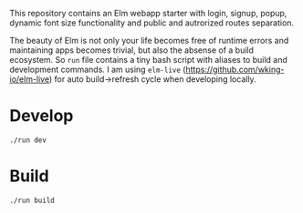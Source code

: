 This repository contains an Elm webapp starter with login, signup, popup, dynamic font size functionality and public and autrorized routes separation.

The beauty of Elm is not only your life becomes free of runtime errors and maintaining apps becomes trivial, but also the absense of a build ecosystem. So `run` file contains a tiny bash script with aliases to build and development commands. I am using `elm-live` (https://github.com/wking-io/elm-live) for auto build->refresh cycle when developing locally.

# Develop
`./run dev`

# Build
`./run build`